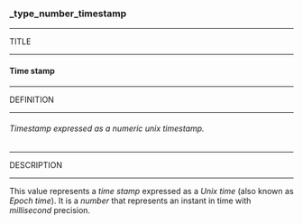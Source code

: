 ### _type_number_timestamp



------
TITLE

------

#### Time stamp



------
DEFINITION

------

###### Timestamp expressed as a numeric unix timestamp.



------
DESCRIPTION

------

This value represents a *time stamp* expressed as a *Unix time* (also known as *Epoch time*). It is a *number* that represents an instant in time with *millisecond* precision.